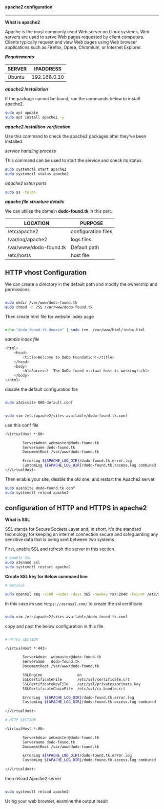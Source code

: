#### apache2 configuration
---

**What is apache2**

Apache is the most commonly used Web server on Linux systems. Web servers are used to serve Web pages requested by client computers. Clients typically request and view Web pages using Web browser applications such as Firefox, Opera, Chromium, or Internet Explorer.

**_Requirements_**

|SERVER|IPADDRESS|
|---|---|
|Ubuntu| 192.168.0.10|

**_apache2 Installation_**

If the package cannot be found, run the commands below to install apache2.

```bash
sudo apt update
sudo apt install apache2 -y
```

**_apache2 installtion verification_**

Use this command to check the apache2 packages after they've been installed.

_service handling process_

This command can be used to start the service and check its status.

```bash
sudo systemctl start apache2
sudo systemctl status apache2
```

_apache2 listen ports_

```bash
sudo ss -tulpn
```

**_apache file structure details_**

We can utilise the domain **dodo-found.tk** in this part.

|LOCATION| PURPOSE |
|---|---|
| /etc/apache2 | configuration files |
| /var/log/apache2 | logs files |
|/var/www/dodo-found.tk|Default path |
|/etc/hosts|host file|

**HTTP vhost Configuration**
---

We can create a directory in the default path and modify the ownership and permissions.

```bash

sudo mkdir /var/www/dodo-found.tk
sudo chmod -R 755 /var/www/dodo-found.tk

```
Then create html file for website index page

```bash

echo "dodo-found.tk domain" | sudo tee  /var/www/html/index.html

```
 _sample index file_
 
```bash
<html>
    <head>
        <title>Welcome to DoDo Foundation!</title>
    </head>
    <body>
        <h1>Success!  The DoDo found virtual host is working!</h1>
    </body>
</html>
```

disable the default configuration file

```bash

sudo a2dissite 000-default.conf

```

```bash

sudo vim /etc/apache2/sites-available/dodo-found.tk.conf

```

use this conf file

```bash
<VirtualHost *:80>

        ServerAdmin webmaster@dodo-found.tk
        Servername dodo-found.tk
        DocumentRoot /var/www/dodo-found.tk

        ErrorLog ${APACHE_LOG_DIR}/dodo-found.tk.error.log
        CustomLog ${APACHE_LOG_DIR}/dodo-found.tk.access.log combined
</VirtualHost>
```

Then enable your site, disable the old one, and restart the Apache2 server.

```bash
sudo a2ensite dodo-found.tk.conf
sudo systemctl reload apache2
```

**configuration of HTTP and HTTPS in apache2**
---

**What is SSL**

SSL stands for Secure Sockets Layer and, in short, it's the standard technology for keeping an internet connection secure and safeguarding any sensitive data that is being sent between two systems

First, enable SSL and refresh the server in this section.

```bash
# enable SSL
sudo a2enmod ssl
sudo systemctl restart apache2
```

**Create SSL key for Below command line**

```bash
# optinal

sudo openssl req -x509 -nodes -days 365 -newkey rsa:2048 -keyout /etc/ssl/private/apache-selfsigned.key -out /etc/ssl/certs/apache-selfsigned.crt

```

In this case im use `https://zerossl.com/` to create the ssl certificate


```bash

sudo vim /etc/apache2/sites-available/dodo-found.tk.conf

```

copy and past the below configuration in this file

```bash

# HTTPS SECTION

<VirtualHost *:443>

        ServerAdmin  webmaster@dodo-found.tk
        Servername   dodo-found.tk
        DocumentRoot /var/www/dodo-found.tk

        SSLEngine                on
        SSLCertificateFile       /etc/ssl/certificate.crt
        SSLCertificateKeyFile    /etc/ssl/privates/private.key
        SSLCertificateChainFile  /etc/ssl/ca_bundle.crt

        ErrorLog  ${APACHE_LOG_DIR}/dodo-found.tk.error.log
        CustomLog ${APACHE_LOG_DIR}/dodo-found.tk.access.log combined
        
</VirtualHost>

# HTTP SECTION

<VirtualHost *:80>

        ServerAdmin webmaster@dodo-found.tk
        Servername dodo-found.tk
        DocumentRoot /var/www/dodo-found.tk

        ErrorLog ${APACHE_LOG_DIR}/dodo-found.tk.error.log
        CustomLog ${APACHE_LOG_DIR}/dodo-found.tk.access.log combined
        
</VirtualHost>                 

```

then reload Apache2 server

```bash

sudo systemctl reload apache2

```

Using your web browser, examine the output result



